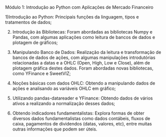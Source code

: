 Módulo 1: Introdução ao Python com Aplicações de Mercado Financeiro


  1)Introdução ao Python: Principais funções da linguagem, tipos e tratamentos de dados;
  
  2) Introdução às Bibliotecas: Foram abordadas as bibliotecas Numpy e Pandas, com algumas aplicações como leitura de bancos de dados e plotagem de gráficos;
  
  3) Manipulando Banco de Dados: Realização da leitura e transformação de bancos de dados de ações, com algumas manipulações introdutórias relacionadas a datas e a OHLC (Open, High, Low e Close), além de plotagem gráfica destes dados. Foram abordadas novas bibliotecas, como YFinance e SweetVIZ;
  
  4) Noções básicas com dados OHLC: Obtendo a manipulando dados de ações e analisando as variáveis OHLC em gráfico;
  
  5) Utilizando pandas-datareader e YFinance: Obtendo dados de vários ativos a realizando a normalização desses dados;
  
  6) Obtendo indicadores fundamentalistas: Explora formas de obter diversos dados fundamentalistas como dados contábeis, fluxos de caixa, pagamentos de dividendos (datas, valores, etc), entre muitas outras informações que podem ser úteis.
